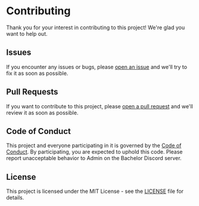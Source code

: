 # Contributing
Thank you for your interest in contributing to this project! We're glad you want to help out.

## Issues
If you encounter any issues or bugs, please [open an issue](https://github.com/UrLab/DiscordBot/issues) and we'll try to fix it as soon as possible.

## Pull Requests
If you want to contribute to this project, please [open a pull request](https://github.com/UrLab/DiscordBot/pulls) and we'll review it as soon as possible.

## Code of Conduct
This project and everyone participating in it is governed by the [Code of Conduct](CODE_OF_CONDUCT.md). By participating, you are expected to uphold this code. Please report unacceptable behavior to Admin on the Bachelor Discord server.

## License
This project is licensed under the MIT License - see the [LICENSE](LICENSE) file for details.
